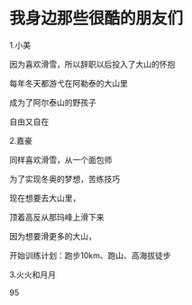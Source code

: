 
# 我身边那些很酷的朋友们

1.小美

因为喜欢滑雪，所以辞职以后投入了大山的怀抱

每年冬天都游弋在阿勒泰的大山里

成为了阿尔泰山的野孩子

自由又自在

2.嘉豪

同样喜欢滑雪，从一个面包师

为了实现冬奥的梦想，苦练技巧

现在想要去大山里，

顶着高反从那玛峰上滑下来

因为想要滑更多的大山，

开始训练计划：跑步10km、跑山、高海拔徒步

3.火火和月月

95
